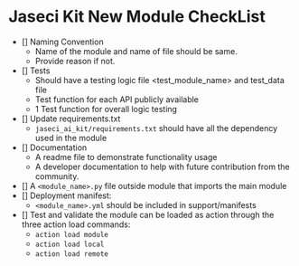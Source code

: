 # Jaseci Kit New Module CheckList

- [] Naming Convention
    * Name of the module and name of file should be same.
    * Provide reason if not.
- [] Tests
    * Should have a testing logic file <test_module_name> and test_data file
    * Test function for each API publicly available
    * 1 Test function for overall logic testing
- [] Update requirements.txt
    * `jaseci_ai_kit/requirements.txt` should have all the dependency used in the module
- [] Documentation
    * A readme file to demonstrate functionality usage
    * A developer documentation to help with future contribution from the community.
- [] A `<module_name>.py` file outside module that imports the main module
- [] Deployment manifest:
    * `<module_name>.yml` should be included in support/manifests
- [] Test and validate the module can be loaded as action through the three action load commands:
    * `action load module`
    * `action load local`
    * `action load remote`
